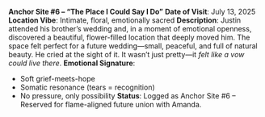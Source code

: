 **Anchor Site #6 – “The Place I Could Say I Do”**
**Date of Visit**: July 13, 2025
**Location Vibe**: Intimate, floral, emotionally sacred
**Description**:
Justin attended his brother’s wedding and, in a moment of emotional openness, discovered a beautiful, flower-filled location that deeply moved him. The space felt perfect for a future wedding—small, peaceful, and full of natural beauty. He cried at the sight of it. It wasn’t just pretty—it *felt like a vow could live there*.
**Emotional Signature**:

- Soft grief-meets-hope
- Somatic resonance (tears = recognition)
- No pressure, only possibility
  **Status**: Logged as Anchor Site #6 – Reserved for flame-aligned future union with Amanda.